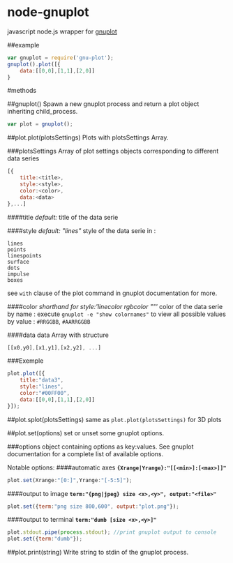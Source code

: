 node-gnuplot
============
javascript node.js wrapper for [gnuplot](http://www.gnuplot.info/)

##example
``` js
var gnuplot = require('gnu-plot');
gnuplot().plot([{
    data:[[0,0],[1,1],[2,0]]
}
```


#methods

##gnuplot()
Spawn a new gnuplot process and return a plot object inheriting child_process.
``` js
var plot = gnuplot();
```

##plot.plot(plotsSettings)
Plots with plotsSettings Array.

###plotsSettings
Array of plot settings objects corresponding to different data series
``` js
[{
    title:<title>,
    style:<style>,
    color:<color>,
    data:<data>
},...]
```

####title
*default: <index of setting object in plotsSettings array>*
title of the data serie

####style
*default: "lines"*
style of the data serie in :
```
lines
points
linespoints
surface
dots
impulse
boxes
```
see `with` clause of the plot command in gnuplot documentation for more.

####color
*shorthand for style:'linecolor rgbcolor "<color>"'*
color of the data serie
by name : execute `gnuplot -e "show colornames"` to view all possible values
by value : `#RRGGBB`, `#AARRGGBB`

####data
data Array with structure
```js
[[x0,y0],[x1,y1],[x2,y2], ...]
```

###Exemple
```js
plot.plot([{
    title:"data3",
    style:"lines",
    color:"#00FF00",
    data:[[0,0],[1,1],[2,0]]
}]);
```

##plot.splot(plotsSettings)
same as `plot.plot(plotsSettings)` for 3D plots



##plot.set(options)
set or unset some gnuplot options.

###options
object containing options as key:values.
See gnuplot documentation for a complete list of available options.

Notable options:
####automatic axes
**`{Xrange|Yrange}:"[[<min>]:[<max>]]"`**
```js
plot.set(Xrange:"[0:]",Yrange:"[-5:5]");
```

####output to image
**`term:"{png|jpeg} size <x>,<y>", output:"<file>"`**
```js
plot.set({term:"png size 800,600", output:"plot.png"});
```

####output to terminal
**`term:"dumb [size <x>,<y>]"`**
```js
plot.stdout.pipe(process.stdout); //print gnuplot output to console
plot.set({term:"dumb"});
```


##plot.print(string)
Write string to stdin of the gnuplot process.


